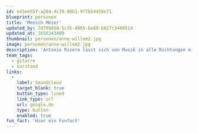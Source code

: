 ```yaml
---
id: e43ee557-a284-4c70-90b1-9f7b54458e71
blueprint: personen
title: 'Mensch Meier'
updated_by: 7d709850-5c35-4065-be68-b627c348051d
updated_at: 1656343409
thumbnail: personen/anne-willem2.jpg
image: personen/anne-willem2.jpg
description: 'Antonio Rivero lässt sich von Musik in alle Richtungen mitnehmen und verbindet das gerne mit viel Reisen. Neben Stegreif ist er beim Filmorchester tätig, singt und spielt gerne andere Instrumente'
team_tags:
  - gitarre
  - vorstand
links:
  -
    label: Soundcloud
    target_blank: true
    button_type: lined
    link_type: url
    url: google.de
    type: button
    enabled: true
fun_fact: 'Hier ein Funfact'
---
```

